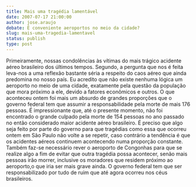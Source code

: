 ```yaml
---
title: Mais uma tragédia lamentável
date: 2007-07-17 21:00:00
author: jose.araujo
debate: É conveniente aeroportos no meio da cidade?
slug: mais-uma-tragedia-lamentavel
status: publish 
type: post
---
```


Primeiramente, nossas condolências às vítimas do mais trágico acidente aéreo brasileiro dos últimos tempos. Segundo, a pergunta que nos é feita leva-nos a uma reflexão bastante séria a respeito do caos aéreo que ainda predomina no nosso país. Eu acredito que não existe nenhuma lógica um aeroporto no meio de uma cidade, exatamente pela questão da população que mora próximo a ele, devido a fatores econômicos e outros. O que aconteceu ontem foi mais um absurdo de grandes proporções que o governo federal tem que assumir a responsabilidade pela morte de mais 176 pessoas. É impressionante que, até o presente momento, não foi encontrado o grande culpado pela morte de 154 pessoas no ano passado no então considerado maior acidente aéreo brasileiro. É preciso que algo seja feito por parte do governo para que tragédias como essa que ocorreu ontem em São Paulo não volte a se repetir, caso contrário a tendência é que os acidentes aéreos continuem acontecendo numa proporção constante. Também faz-se necessário rever o aeroporto de Congonhas para que se realize algo a fim de evitar que outra tragédia possa acontecer, senão mais pessoas irão morrer, inclusive os moradores que residem próximo ao aeroporto,o que iria ser mais grave ainda. O governo federal tem que ser responsabilizado por tudo de ruim que até agora ocorreu nos céus brasileiros.
